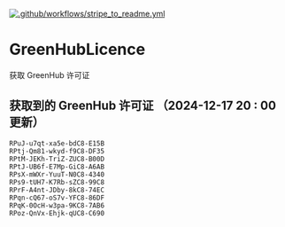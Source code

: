 [![.github/workflows/stripe_to_readme.yml](https://github.com/zjx-kimi/GreenHubLicence/actions/workflows/stripe_to_readme.yml/badge.svg)](https://github.com/zjx-kimi/GreenHubLicence/actions/workflows/stripe_to_readme.yml)
# GreenHubLicence
获取 GreenHub 许可证
## 获取到的 GreenHub 许可证 （2024-12-17 20 : 00 更新）
```
RPuJ-u7qt-xa5e-bdC8-E15B
RPtj-Qm81-wkyd-f9C8-DF35
RPtM-JEKh-TriZ-ZUC8-B00D
RPtJ-UB6f-E7Mp-GiC8-A6AB
RPsX-mWXr-YuuT-N0C8-4340
RPs9-tUH7-K7Rb-sZC8-99C8
RPrF-A4nt-JDby-8kC8-74EC
RPqn-cQ67-oS7v-YFC8-86DF
RPqK-0OcH-w3pa-9KC8-7AB6
RPoz-QnVx-Ehjk-qUC8-C690
```
